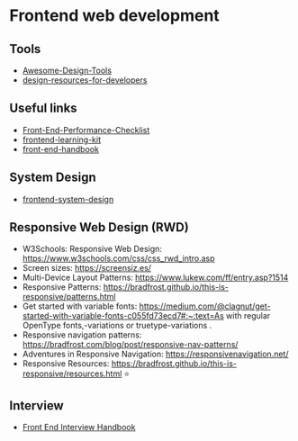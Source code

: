 # Frontend web development

## Tools
- [Awesome-Design-Tools](https://github.com/goabstract/Awesome-Design-Tools)
- [design-resources-for-developers](https://github.com/bradtraversy/design-resources-for-developers)


## Useful links

- [Front-End-Performance-Checklist](https://github.com/thedaviddias/Front-End-Performance-Checklist)
- [frontend-learning-kit](https://github.com/sadanandpai/frontend-learning-kit)
- [front-end-handbook](https://frontendmasters.com/guides/front-end-handbook/2019/)

## System Design

- [frontend-system-design](https://github.com/devkodeio/frontend-system-design)

## Responsive Web Design (RWD)

- W3Schools: Responsive Web Design: https://www.w3schools.com/css/css_rwd_intro.asp
- Screen sizes: https://screensiz.es/
- Multi-Device Layout Patterns: https://www.lukew.com/ff/entry.asp?1514
- Responsive Patterns: https://bradfrost.github.io/this-is-responsive/patterns.html
- Get started with variable fonts: https://medium.com/@clagnut/get-started-with-variable-fonts-c055fd73ecd7#:~:text=As with regular OpenType fonts,-variations or truetype-variations .
- Responsive navigation patterns: https://bradfrost.com/blog/post/responsive-nav-patterns/
- Adventures in Responsive Navigation: https://responsivenavigation.net/
- Responsive Resources: https://bradfrost.github.io/this-is-responsive/resources.html ⭐

## Interview
- [Front End Interview Handbook](https://github.com/yangshun/front-end-interview-handbook)
